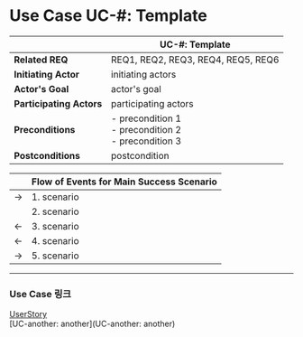 # Use Case UC-\#: Template

|                          | UC-\#: Template                                              |
| ------------------------ | ------------------------------------------------------------ |
| __Related REQ__          | REQ1, REQ2, REQ3, REQ4, REQ5, REQ6                           |
| __Initiating Actor__     | initiating actors                                            |
| __Actor's Goal__         | actor's goal                                                 |
| __Participating Actors__ | participating actors                                         |
| __Preconditions__        | - precondition 1<br />- precondition 2<br />- precondition 3 |
| __Postconditions__       | postcondition                                                |

|      | Flow of Events for Main Success Scenario |
| ---- | ---------------------------------------- |
| ->   | 1. scenario                              |
|      | 2. scenario                              |
| <-   | 3. scenario                              |
| <-   | 4. scenario                              |
| ->   | 5. scenario                              |

-------

### Use Case 링크

[UserStory](UserStory)<br/>[UC-another: another](UC-another: another)<br/>

